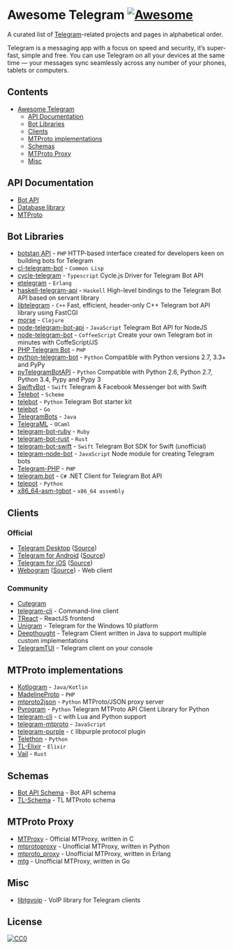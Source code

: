 # Awesome Telegram [![Awesome](https://cdn.rawgit.com/sindresorhus/awesome/d7305f38d29fed78fa85652e3a63e154dd8e8829/media/badge.svg)](https://github.com/sindresorhus/awesome)
A curated list of [Telegram](https://telegram.org)-related projects and pages in alphabetical order.

Telegram is a messaging app with a focus on speed and security, it’s super-fast, simple and free. You can use Telegram on all your devices at the same time — your messages sync seamlessly across any number of your phones, tablets or computers.

## Contents

- [Awesome Telegram](#awesome-telegram)
  - [API Documentation](#api-documentation)
  - [Bot Libraries](#bot-libraries)
  - [Clients](#clients)
  - [MTProto implementations](#mtproto-implementations)
  - [Schemas](#schemas)
  - [MTProto Proxy](#mtproto-proxy)
  - [Misc](#misc)

## API Documentation

* [Bot API](https://core.telegram.org/bots/api)
* [Database library](https://core.telegram.org/tdlib/docs/index.html)
* [MTProto](https://core.telegram.org/mtproto)

## Bot Libraries

* [botstan API](https://github.com/botstan/API) - `PHP` HTTP-based interface created for developers keen on building bots for Telegram
* [cl-telegram-bot](https://github.com/sovietspaceship/cl-telegram-bot) - `Common Lisp`
* [cycle-telegram](https://github.com/goodmind/cycle-telegram) - `Typescript` Cycle.js Driver for Telegram Bot API
* [etelegram](https://github.com/tnt-dev/etelegram) - `Erlang`
* [haskell-telegram-api](http://github.com/klappvisor/haskell-telegram-api) - `Haskell` High-level bindings to the Telegram Bot API based on servant library
* [libtelegram](https://github.com/slowriot/libtelegram) - `C++` Fast, efficient, header-only C++ Telegram bot API library using FastCGI
* [morse](https://github.com/Otann/morse) - `Clojure`
* [node-telegram-bot-api](https://github.com/yagop/node-telegram-bot-api) - `JavaScript` Telegram Bot API for NodeJS
* [node-telegram-bot](https://github.com/oott123/node-telegram-bot) - `CoffeeScript` Create your own Telegram bot in minutes with CoffeScript/JS
* [PHP Telegram Bot](https://github.com/php-telegram-bot/core) - `PHP` 
* [python-telegram-bot](https://github.com/python-telegram-bot/python-telegram-bot) - `Python` Compatible with Python versions 2.7, 3.3+ and PyPy 
* [pyTelegramBotAPI](https://github.com/eternnoir/pyTelegramBotAPI/) - `Python` Compatible with Python 2.6, Python 2.7, Python 3.4, Pypy and Pypy 3
* [SwiftyBot](https://github.com/FabrizioBrancati/SwiftyBot) - `Swift` Telegram & Facebook Messenger bot with Swift
* [Telebot](https://github.com/KnairdA/Telebot) - `Scheme`
* [telebot](https://github.com/yukuku/telebot) - `Python` Telegram Bot starter kit
* [telebot](https://github.com/tucnak/telebot) - `Go`
* [TelegramBots](https://github.com/rubenlagus/TelegramBots) - `Java`
* [TelegraML](https://github.com/nv-vn/TelegraML) - `OCaml`
* [telegram-bot-ruby](https://github.com/atipugin/telegram-bot-ruby) - `Ruby`
* [telegram-bot-rust](https://github.com/telegram-rs/telegram-bot) - `Rust`
* [telegram-bot-swift](https://github.com/zmeyc/telegram-bot-swift) - `Swift` Telegram Bot SDK for Swift (unofficial)
* [telegram-node-bot](https://github.com/Naltox/telegram-node-bot) - `JavaScript` Node module for creating Telegram bots
* [Telegram-PHP](https://github.com/duhow/Telegram-PHP) - `PHP`
* [telegram.bot](https://github.com/TelegramBots/telegram.bot) - `C#` .NET Client for Telegram Bot API
* [telepot](https://github.com/nickoala/telepot) - `Python`
* [x86_64-asm-tgbot](https://github.com/StefanoBelli/x86_64-asm-tgbot) - `x86_64 assembly`

## Clients

### Official
* [Telegram Desktop](https://desktop.telegram.org) ([Source](https://github.com/telegramdesktop/tdesktop))
* [Telegram for Android](https://play.google.com/store/apps/details?id=org.telegram.messenger) ([Source](https://github.com/DrKLO/Telegram))
* [Telegram for iOS](https://itunes.apple.com/gb/app/telegram-messenger/id686449807?mt=8) ([Source](https://github.com/peter-iakovlev/Telegram))
* [Webogram](https://web.telegram.org) ([Source](https://github.com/zhukov/webogram)) - Web client

### Community
* [Cutegram](http://aseman.co/en/products/cutegram/)
* [telegram-cli](https://github.com/vysheng/tg) - Command-line client
* [TReact](https://github.com/goodmind/treact) - ReactJS frontend
* [Unigram](https://github.com/UnigramDev/Unigram) - Telegram for the Windows 10 platform
* [Deepthought](https://github.com/rubenlagus/Deepthought) - Telegram Client written in Java to support multiple custom implementations
* [TelegramTUI](https://github.com/bad-day/TelegramTUI) - Telegram client on your console

## MTProto implementations

* [Kotlogram](https://github.com/badoualy/kotlogram) - `Java/Kotlin`
* [MadelineProto](https://github.com/danog/MadelineProto) - `PHP`
* [mtproto2json](https://github.com/nikat/mtproto2json) - `Python` MTProto/JSON proxy server
* [Pyrogram](https://github.com/pyrogram/pyrogram) - `Python` Telegram MTProto API Client Library for Python
* [telegram-cli](https://github.com/vysheng/tg) - `C` with Lua and Python support
* [telegram-mtproto](https://github.com/zerobias/telegram-mtproto) - `JavaScript`
* [telegram-purple](https://github.com/majn/telegram-purple) - `C` libpurple protocol plugin
* [Telethon](https://github.com/LonamiWebs/Telethon) - `Python`
* [TL-Elixir](https://gitlab.com/snippets/1664390) - `Elixir`
* [Vail](https://github.com/JuanPotato/Vail) - `Rust`

## Schemas

* [Bot API Schema](https://github.com/tranql/telegram-bot-api-schema) - Bot API schema
* [TL-Schema](https://github.com/stek29/tl-schema) - TL MTProto schema

## MTProto Proxy
* [MTProxy](https://github.com/TelegramMessenger/MTProxy) - Official MTProxy, written in C
* [mtprotoproxy](https://github.com/alexbers/mtprotoproxy) - Unofficial MTProxy, written in Python
* [mtproto_proxy](https://github.com/seriyps/mtproto_proxy) - Unofficial MTProxy, written in Erlang
* [mtg](https://github.com/9seconds/mtg) - Unofficial MTProxy, written in Go

## Misc

* [libtgvoip](https://github.com/grishka/libtgvoip) - VoIP library for Telegram clients

## License

[![CC0](http://mirrors.creativecommons.org/presskit/buttons/88x31/svg/cc-zero.svg)](https://creativecommons.org/publicdomain/zero/1.0/)
